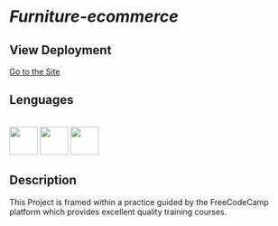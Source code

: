 # _Furniture-ecommerce_

## View Deployment
[Go to the Site](https://fernandomoyano.github.io/Furniture-ecommerce/)


## Lenguages
<link rel="stylesheet" href="devicon.min.css">

<div "style=inline_block"><br>

 <img width="50px" height="50px" src="https://cdn.jsdelivr.net/gh/devicons/devicon/icons/html5/html5-original-wordmark.svg" />
 <img width="50px" height="50px" src="https://cdn.jsdelivr.net/gh/devicons/devicon/icons/css3/css3-original-wordmark.svg" />
 <img width="50px" height="50px" src="https://cdn.jsdelivr.net/gh/devicons/devicon/icons/javascript/javascript-original.svg" />
 </div>
 
 ## Description
 This Project is framed within a practice guided by the FreeCodeCamp platform which provides excellent quality training courses.
